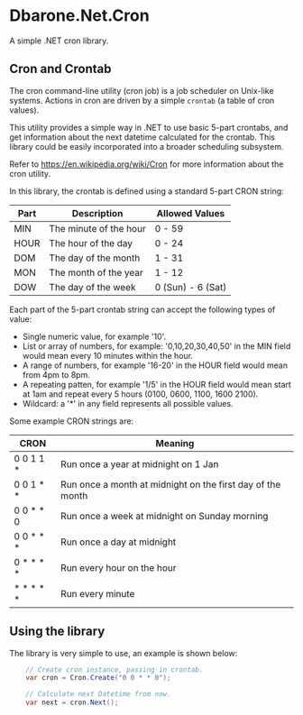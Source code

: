 # Dbarone.Net.Cron
A simple .NET cron library.

## Cron and Crontab
The cron command-line utility (cron job) is a job scheduler on Unix-like systems. Actions in cron are driven by a simple `crontab` (a table of cron values).

This utility provides a simple way in .NET to use basic 5-part crontabs, and get information about the next datetime calculated for the crontab. This library could be easily incorporated into a broader scheduling subsystem.

Refer to https://en.wikipedia.org/wiki/Cron for more information about the cron utility.

In this library, the crontab is defined using a standard 5-part CRON string:

| Part | Description            | Allowed Values    |
| ---- | ---------------------- | ----------------- |
| MIN  | The minute of the hour | 0 - 59            |
| HOUR | The hour of the day    | 0 - 24            |
| DOM  | The day of the month   | 1 - 31            |
| MON  | The month of the year  | 1 - 12            |
| DOW  | The day of the week    | 0 (Sun) - 6 (Sat) |

Each part of the 5-part crontab string can accept the following types of value:

- Single numeric value, for example '10'.
- List or array of numbers, for example: '0,10,20,30,40,50' in the MIN field would mean every 10 minutes within the hour.
- A range of numbers, for example '16-20' in the HOUR field would mean from 4pm to 8pm.
- A repeating patten, for example '1/5' in the HOUR field would mean start at 1am and repeat every 5 hours (0100, 0600, 1100, 1600 2100).
- Wildcard: a '*' in any field represents all possible values.

Some example CRON strings are:

| CRON      | Meaning                                                    |
| --------- | ---------------------------------------------------------- |
| 0 0 1 1 * | Run once a year at midnight on 1 Jan                       |
| 0 0 1 * * | Run once a month at midnight on the first day of the month |
| 0 0 * * 0 | Run once a week at midnight on Sunday morning              |
| 0 0 * * * | Run once a day at midnight                                 |
| 0 * * * * | Run every hour on the hour                                 |
| * * * * * | Run every minute                                           |

## Using the library

The library is very simple to use, an example is shown below:

``` c#
    // Create cron instance, passing in crontab.
    var cron = Cron.Create("0 0 * * 0");

    // Calculate next Datetime from now.
    var next = cron.Next();
```
